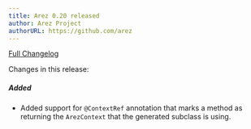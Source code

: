 ```yaml
---
title: Arez 0.20 released
author: Arez Project
authorURL: https://github.com/arez
---
```


[Full Changelog](https://github.com/arez/arez/compare/v0.19...v0.20)

Changes in this release:

##### Added
* Added support for `@ContextRef` annotation that marks a method as returning the `ArezContext` that the
  generated subclass is using.
